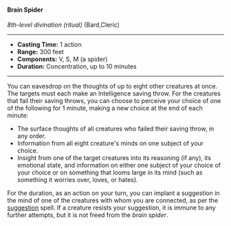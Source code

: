 #### Brain Spider
*8th-level divination* *(ritual)* (Bard,Cleric)
___
- **Casting Time:** 1 action
- **Range:** 300 feet
- **Components:** V, S, M (a spider)
- **Duration:** Concentration, up to 10 minutes 
---
You can eavesdrop on the thoughts of up to eight other creatures at once. The targets must each make an Intelligence saving throw. For the creatures that fail their saving throws, you can choose to perceive your choice of one of the following for 1 minute, making a new choice at the end of each minute:

* The surface thoughts of all creatures who failed their saving throw, in any order.
* Information from all eight creature's minds on one subject of your choice.
* Insight from one of the target creatures into its reasoning (if any), its emotional state, and information on either one subject of your choice of your choice or on something that looms large in its mind (such as something it worries over, loves, or hates).

For the duration, as an action on your turn, you can implant a suggestion in the mind of one of the creatures with whom you are connected, as per the [suggestion](./suggestion.md) spell. If a creature resists your suggestion, it is immune to any further attempts, but it is not freed from the *brain spider*.
